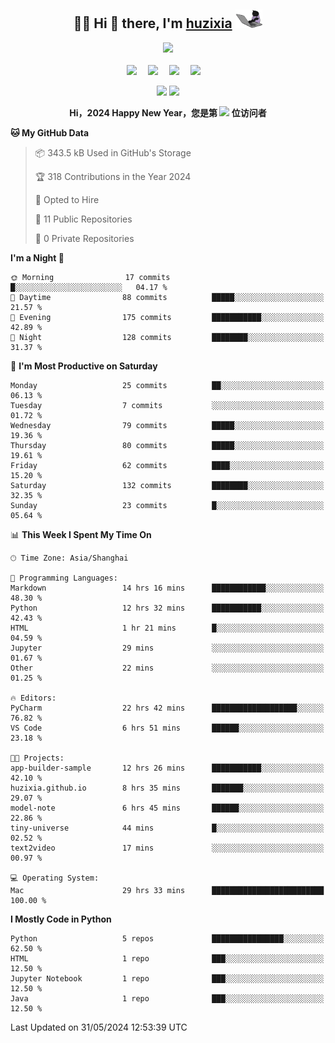 <div align="center">

## :woman_technologist: Hi 👋 there, I'm [huzixia](https://huzixia.github.io/) <img height="30" src="images/work.gif" />

  <!-- dynamic typing effect 动态打字效果 -->
  <div>
    <a href="https://huzixia.github.io/">
      <img src="https://readme-typing-svg.demolab.com?font=Fira+Code&pause=1000&width=435&lines=console.log(%22Hello%2C%20World%22);胡同学祝您心想事成!&center=true&size=27" />
    </a>
  </div>

  <div>&nbsp;</div>

  <!-- profile logo 个人资料徽标 -->
  <div>
    <a href="https://huzixia.github.io/"><img src="https://img.shields.io/badge/Website-博客-orange" /></a>&emsp;
    <a href="https://www.zhihu.com/people/hu-zi-xia-91"><img src="https://img.shields.io/badge/ZhiHu-知乎-blue" /></a>&emsp;
    <a href="https://twitter.com/zixia80631/"><img src="https://img.shields.io/badge/Twitter-推特-black" /></a>&emsp;
    <a href="https://github.com/HuZixia/Text2Video/assets/38995480/244e64be-3dc4-46bb-8aff-523d8a235a1e"><img src="https://img.shields.io/badge/WeChat-微信-07c160" /></a>&emsp;

  </div>

[//]: # (### Github Stats)

 <p>
   <img src="https://github-readme-stats.vercel.app/api?username=HuZixia&rank_icon=github&theme=react&border_color=61dafb&hide_border=true" />
   <img src="https://github-readme-stats.vercel.app/api/top-langs/?username=HuZixia&hide=c%23,powershell,Mathematica,Ruby,Objective-C,Objective-C%2b%2b,Cuda&title_color=61dafb&text_color=ffffff&icon_color=61dafb&bg_color=20232a&langs_count=8&layout=compact&border_color=61dafb&hide_border=true&size_weight=0.5&count_weight=0.5" />
 </p>

</div>

<div align="center"><b>Hi，2024 Happy New Year，您是第 <img src="https://profile-counter.glitch.me/HuZixia/count.svg"></img> 位访问者</b></div>


[//]: # (*   Github Stats)
[//]: # (![Top Langs]&#40;https://github-readme-stats.vercel.app/api/top-langs/?username=HuZixia\&layout=compact&#41;)
[//]: # (![HuZixia's GitHub stats]&#40;https://github-readme-stats.vercel.app/api?username=HuZixia\&rank_icon=github&theme=tokyonight&#41;)


<!--START_SECTION:waka-->
**🐱 My GitHub Data** 

> 📦 343.5 kB Used in GitHub's Storage 
 > 
> 🏆 318 Contributions in the Year 2024
 > 
> 💼 Opted to Hire
 > 
> 📜 11 Public Repositories 
 > 
> 🔑 0 Private Repositories 
 > 
**I'm a Night 🦉** 

```text
🌞 Morning                17 commits          █░░░░░░░░░░░░░░░░░░░░░░░░   04.17 % 
🌆 Daytime                88 commits          █████░░░░░░░░░░░░░░░░░░░░   21.57 % 
🌃 Evening                175 commits         ███████████░░░░░░░░░░░░░░   42.89 % 
🌙 Night                  128 commits         ████████░░░░░░░░░░░░░░░░░   31.37 % 
```
📅 **I'm Most Productive on Saturday** 

```text
Monday                   25 commits          ██░░░░░░░░░░░░░░░░░░░░░░░   06.13 % 
Tuesday                  7 commits           ░░░░░░░░░░░░░░░░░░░░░░░░░   01.72 % 
Wednesday                79 commits          █████░░░░░░░░░░░░░░░░░░░░   19.36 % 
Thursday                 80 commits          █████░░░░░░░░░░░░░░░░░░░░   19.61 % 
Friday                   62 commits          ████░░░░░░░░░░░░░░░░░░░░░   15.20 % 
Saturday                 132 commits         ████████░░░░░░░░░░░░░░░░░   32.35 % 
Sunday                   23 commits          █░░░░░░░░░░░░░░░░░░░░░░░░   05.64 % 
```


📊 **This Week I Spent My Time On** 

```text
🕑︎ Time Zone: Asia/Shanghai

💬 Programming Languages: 
Markdown                 14 hrs 16 mins      ████████████░░░░░░░░░░░░░   48.30 % 
Python                   12 hrs 32 mins      ███████████░░░░░░░░░░░░░░   42.43 % 
HTML                     1 hr 21 mins        █░░░░░░░░░░░░░░░░░░░░░░░░   04.59 % 
Jupyter                  29 mins             ░░░░░░░░░░░░░░░░░░░░░░░░░   01.67 % 
Other                    22 mins             ░░░░░░░░░░░░░░░░░░░░░░░░░   01.25 % 

🔥 Editors: 
PyCharm                  22 hrs 42 mins      ███████████████████░░░░░░   76.82 % 
VS Code                  6 hrs 51 mins       ██████░░░░░░░░░░░░░░░░░░░   23.18 % 

🐱‍💻 Projects: 
app-builder-sample       12 hrs 26 mins      ███████████░░░░░░░░░░░░░░   42.10 % 
huzixia.github.io        8 hrs 35 mins       ███████░░░░░░░░░░░░░░░░░░   29.07 % 
model-note               6 hrs 45 mins       ██████░░░░░░░░░░░░░░░░░░░   22.86 % 
tiny-universe            44 mins             █░░░░░░░░░░░░░░░░░░░░░░░░   02.52 % 
text2video               17 mins             ░░░░░░░░░░░░░░░░░░░░░░░░░   00.97 % 

💻 Operating System: 
Mac                      29 hrs 33 mins      █████████████████████████   100.00 % 
```

**I Mostly Code in Python** 

```text
Python                   5 repos             ████████████████░░░░░░░░░   62.50 % 
HTML                     1 repo              ███░░░░░░░░░░░░░░░░░░░░░░   12.50 % 
Jupyter Notebook         1 repo              ███░░░░░░░░░░░░░░░░░░░░░░   12.50 % 
Java                     1 repo              ███░░░░░░░░░░░░░░░░░░░░░░   12.50 % 
```




 Last Updated on 31/05/2024 12:53:39 UTC
<!--END_SECTION:waka-->


<!--
**HuZixia/HuZixia** is a ✨ _special_ ✨ repository because its `README.md` (this file) appears on your GitHub profile.

Here are some ideas to get you started:

- 🔭 I’m currently working on ...
- 🌱 I’m currently learning ...
- 👯 I’m looking to collaborate on ...
- 🤔 I’m looking for help with ...
- 💬 Ask me about ...
- 📫 How to reach me: ...
- 😄 Pronouns: ...
- ⚡ Fun fact: ...
-->
